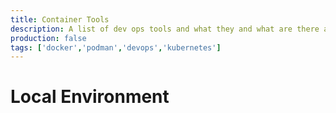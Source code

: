 ```yaml
---
title: Container Tools
description: A list of dev ops tools and what they and what are there advantages or disadvantages
production: false
tags: ['docker','podman','devops','kubernetes']
---
```


# Local Environment
